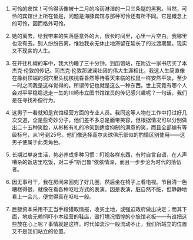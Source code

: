 1. 
    可怜的宾馆！可怜得活像被十二月的冷雨淋湿的一只三条腿的黑狗。当然，可怜的宾馆世上所在皆是，问题是海豚宾馆与那种可怜还有所不同。它是概念上的可怜，因而格外可怜。

2. 
    她的离去，给我带来的失落感意外的大，很长时间里，心里一片空白。我哪里也没有去。别人纷纷告离，惟独我永无休止地滞留在延长了的过渡期里。现实又不现实的人生。

3. 
    在开往札幌的车中，我大约睡了三十分钟。到函馆站，在附近一家书店买了本杰克·伦敦的传记。同杰克·伦敦那波澜壮阔的伟大生涯相比，我这人生简直像在橡树顶端的洞穴里头枕核桃昏昏然等待春天来临的松鼠一样安然平淡，至少一时之间我是这样觉得的。所谓传记也就是这么一种东西。世上究竟有哪个人会对平平稳稳送走一生的川崎市立图书馆馆员的传记感兴趣呢？一句话，我们是在寻找补偿行为。

4. 
    这男子一看就知是宾馆经营方面的专业人员。我同这等人物在工作中打过好几次交道，全是些奇妙分子。他们差不多总是面带笑容，但根据情况可以分别做出二十五种笑脸，从彬彬有礼的冷笑到适度抑制的满意的笑，而且全部编有等级标号，从1号到25号。他们像选择高尔夫球俱乐部似的酌情区别使用——这男子便属于此类角色。

5. 
    长期过单身生活，势必养成多种习惯：盯视各样东西，有时自言自语，在人声嘈杂的饭店里吃饭，对二手“斯巴鲁”依依情深，而且一步步沦为时代的落伍者。

6. 
    因无事可干，我在房间来回兜了好几圈，然后坐在椅子上看电视。节目清一色糟糕得很，就像在看各种呕吐方式的表演。因是表演，脏自然不脏，但静静地看上一会儿，便觉得真在呕吐一般。

7. 
    巨额资本采用不正当手段猎取情报，收买土地，或强迫政府做出决定；而其下面，地痞无赖恫吓小本经营的鞋店，殴打境况恓惶的小旅馆老板——有谁把这些放在心上呢？事情就是这样。时代如流沙一般流动不止，我们所站立的位置又不是我们站立的位置。